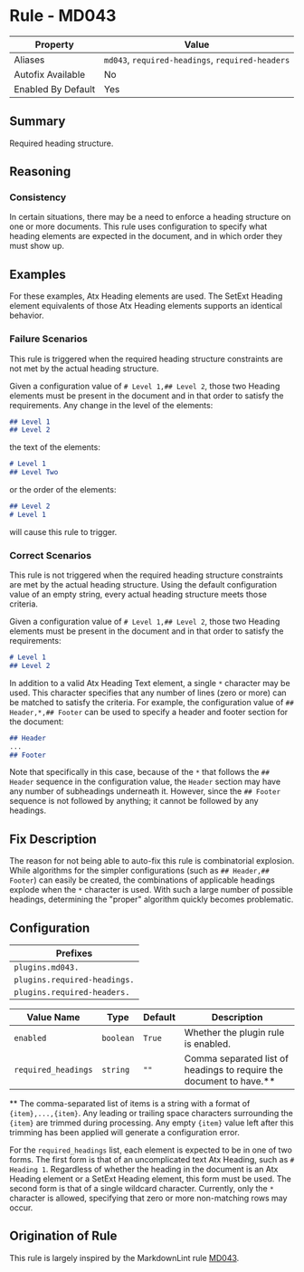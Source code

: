 # Rule - MD043

| Property | Value |
| --- | -- |
| Aliases | `md043`, `required-headings`, `required-headers` |
| Autofix Available | No |
| Enabled By Default | Yes |

## Summary

Required heading structure.

## Reasoning

### Consistency

In certain situations, there may be a need to enforce a heading structure
on one or more documents.  This rule uses configuration to specify
what heading elements are expected in the document, and in which order
they must show up.

## Examples

For these examples, Atx Heading elements are used.  The SetExt Heading
element equivalents of those Atx Heading elements supports an identical
behavior.

### Failure Scenarios

This rule is triggered when the required heading structure constraints
are not met by the actual heading structure.

Given a configuration value of `# Level 1,## Level 2`, those two Heading elements
must be present in the document and in that order to satisfy the requirements.
Any change in the level of the elements:

```Markdown
## Level 1
## Level 2
```

the text of the elements:

```Markdown
# Level 1
## Level Two
```

or the order of the elements:

```Markdown
## Level 2
# Level 1
```

will cause this rule to trigger.

### Correct Scenarios

This rule is not triggered when the required heading structure constraints
are met by the actual heading structure.  Using the default configuration
value of an empty string, every actual heading structure meets those criteria.

Given a configuration value of `# Level 1,## Level 2`, those two Heading elements
must be present in the document and in that order to satisfy the requirements:

```Markdown
# Level 1
## Level 2
```

In addition to a valid Atx Heading Text element, a single `*` character may
be used.  This character specifies that any number of lines (zero or more)
can be matched to satisfy the criteria.  For example, the configuration value
of `## Header,*,## Footer` can be used to specify a header and footer section
for the document:

```Markdown
## Header
...
## Footer
```

Note that specifically in this case, because of the `*` that follows the
`## Header` sequence in the configuration value, the `Header` section may have
any number of subheadings underneath it.  However, since the `## Footer`
sequence is not followed by anything; it cannot be followed by any headings.

## Fix Description

The reason for not being able to auto-fix this rule is combinatorial explosion.
While algorithms for the simpler configurations (such as `## Header,## Footer`)
can easily be created, the combinations of applicable headings explode when the
`*` character is used.  With such a large number of possible
headings, determining the "proper" algorithm quickly becomes problematic.

## Configuration

| Prefixes |
| --- |
| `plugins.md043.` |
| `plugins.required-headings.` |
| `plugins.required-headers.` |

<!-- pyml disable-num-lines 4 line-length-->
| Value Name | Type | Default | Description |
| -- | -- | -- | -- |
| `enabled` | `boolean` | `True` | Whether the plugin rule is enabled. |
| `required_headings` | `string` | `""` | Comma separated list of headings to require the document to have.** |

** The comma-separated list of items is a string with a format of `{item},...,{item}`.
Any leading or trailing space characters surrounding the `{item}` are trimmed during
processing.  Any empty `{item}` value left after this trimming has been applied will
generate a configuration error.

For the `required_headings` list, each element is expected to be in one
of two forms.  The first form is that of an uncomplicated text Atx Heading,
such as `# Heading 1`.  Regardless of whether the heading in the document is an
Atx Heading element or a SetExt Heading element, this form must be used.
The second form is that of a single wildcard character.  Currently, only
the `*` character is allowed, specifying that zero or more non-matching
rows may occur.

## Origination of Rule

This rule is largely inspired by the MarkdownLint rule
[MD043](https://github.com/DavidAnson/markdownlint/blob/main/doc/Rules.md#md043---required-heading-structure).
